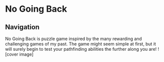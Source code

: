 # No Going Back
Navigation
----------
No Going Back is puzzle game inspired by the many rewarding and challenging games of my past. The game might seem simple at first, but it will surely begin to test your pathfinding abilities the further along you are!
![cover image]

